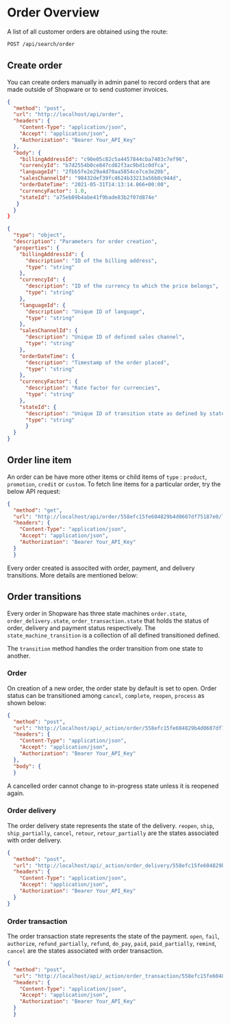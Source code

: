 # Order Overview

A list of all customer orders are obtained using the route:

``` markdown
POST /api/search/order
```
## Create order

You can create orders manually in admin panel to record orders that are made outside of Shopware or to send customer invoices.

```json http
{
  "method": "post",
  "url": "http://localhost/api/order",
  "headers": {
    "Content-Type": "application/json",
    "Accept": "application/json",
    "Authorization": "Bearer Your_API_Key"
  },
  "body": {
    "billingAddressId": "c90e05c82c5a4457844cba7403c7ef96",
    "currencyId": "b7d2554b0ce847cd82f3ac9bd1c0dfca",
    "languageId": "2fbb5fe2e29a4d70aa5854ce7ce3e20b",
    "salesChannelId": "98432def39fc4624b33213a56b8c944d",
    "orderDateTime": "2021-05-31T14:13:14.866+00:00",
    "currencyFactor": 1.0,
    "stateId": "a75eb89b4abe41f9bade83b2f07d874e"
   }
  }
}
``` 

```json json_schema
{
  "type": "object",
  "description": "Parameters for order creation",
  "properties": {
    "billingAddressId": {
      "description": "ID of the billing address",
      "type": "string"
    },
    "currencyId": {
      "description": "ID of the currency to which the price belongs",
      "type": "string"
    },
    "languageId": {
      "description": "Unique ID of language",
      "type": "string"
    },
    "salesChannelId": {
      "description": "Unique ID of defined sales channel",
      "type": "string"
    },
    "orderDateTime": {
      "description": "Timestamp of the order placed",
      "type": "string"
    },
    "currencyFactor": {
      "description": "Rate factor for currencies",
      "type": "string"
    },
    "stateId": {
      "description": "Unique ID of transition state as defined by state machine",
      "type": "string"
      }
  }
}
```

## Order line item

An order can be have more other items or child items of `type` : `product`, `promotion`, `credit` or `custom`. To fetch line items for a particular order, try the below API request:

```json http
{
  "method": "get",
  "url": "http://localhost/api/order/558efc15fe604829b4d0607df75187e0/line-item",
  "headers": {
    "Content-Type": "application/json",
    "Accept": "application/json",
    "Authorization": "Bearer Your_API_Key"
  }
  }
```

Every order created is associted with order, payment, and delivery transitions. More details are mentioned below:

## Order transitions

Every order in Shopware has three state machines `order.state`, `order_delivery.state`, `order_transaction.state` that holds the status of order, delivery and payment status respectively. The `state_machine_transition` is a collection of all defined transitioned defined.

The `transition` method handles the order transition from one state to another.

### Order

On creation of a new order, the order state by default is set to open. Order status can be transitioned among `cancel`, `complete`, `reopen`, `process` as shown below:

```json http
{
  "method": "post",
  "url": "http://localhost/api/_action/order/558efc15fe604829b4d0607df75187e0/state/complete",
  "headers": {
    "Content-Type": "application/json",
    "Accept": "application/json",
    "Authorization": "Bearer Your_API_Key"
  },
  "body": {
  }
```
A cancelled order cannot change to in-progress state unless it is reopened again.

### Order delivery

The order delivery state represents the state of the delivery. `reopen`, `ship`, `ship_partially`, `cancel`, `retour`,
`retour_partially` are the states associated with order delivery.

```json http
{
  "method": "post",
  "url": "http://localhost/api/_action/order_delivery/558efc15fe604829b4d0607df75187e0/state/fail",
  "headers": {
    "Content-Type": "application/json",
    "Accept": "application/json",
    "Authorization": "Bearer Your_API_Key"
  }
}
```

### Order transaction

The order transaction state represents the state of the payment. `open`, `fail`, `authorize`, `refund_partially`, `refund`, `do_pay`, `paid`, `paid_partially`, `remind`, `cancel` are the states associated with order transaction.

```json http
{
  "method": "post",
  "url": "http://localhost/api/_action/order_transaction/558efc15fe604829b4d0607df75187e0/state/open",
  "headers": {
    "Content-Type": "application/json",
    "Accept": "application/json",
    "Authorization": "Bearer Your_API_Key"
  }
  }
```  

  










